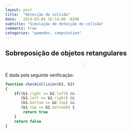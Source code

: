 ```yaml
---
layout: post
title:  "Detecção de colisão"
date:	2019-03-04 16:14:00 -0200
subtitle: "Simulação de detecção de colisão"
comments: true
categories: "gamedev, computation"
---
```


## Sobreposição de objetos retangulares

<center>
    <canvas id="collision_canvas" width="600px" height="400px"></canvas>
</center>

<style>
#collision_canvas {
    border-style: solid;
    border-width: 1px;
    border-color: #e2e2e2;
}
</style>

<script>

Number.prototype.clamp = function(min, max) {
  return Math.min(Math.max(this, min), max)
}

const width = 600
const height = 400
const canvas = document.querySelector("#collision_canvas")
const ctx = canvas.getContext("2d")
const rectWidth = 30
const rectHeight = 30
const lengthObstacles = 150
const collisionColor = "#d80559a1"
const pointerColor = "#773d92"

const palletColor = ["#FFF2F2","#FFBF59", "#E89951", "#FF9966", "#E86D51", "#FF6059", "#BF6060", "#F26B5E", "#F2913D"]

const obstacles = [... Array(lengthObstacles)].map(generateRandomRect)

canvas.addEventListener('touchmove', drawWorld)
canvas.addEventListener('mousemove', drawWorld)

fillBackground(palletColor[0])
drawObstacles(obstacles)


function clearCanvas() {
    ctx.clearRect(0, 0, ctx.canvas.width, ctx.canvas.height)
}

function getColorFromPallet(pallet) {
    const min=1; 
    const max=pallet.length-1;  
    const random =Math.floor(Math.random() * (+max - +min)) + +min;
    return pallet[random]
}

function generateRandomRect() {
    const elementWidth = (Math.random() * rectWidth * 3).clamp(rectWidth, rectWidth * 1.6)
    const elementHeight = (Math.random() * rectHeight * 3).clamp(rectHeight, rectHeight * 1.6)
    return {width:        elementWidth,
            height:       elementHeight,
            positionX:    (Math.random() * ctx.canvas.width).clamp(elementWidth/2, ctx.canvas.width - elementWidth/2),
            positionY:    (Math.random() * ctx.canvas.height).clamp(elementHeight/2, ctx.canvas.height - elementHeight/2),
            initialColor: getColorFromPallet(palletColor)}
}

function drawRect(x, y, w, h, color) {
    ctx.fillStyle = color;
    ctx.fillRect(x-(w/2), y-(h/2), w, h);
}

function chooseColor(collision, element) {
    return collision ? collisionColor : element.initialColor
}

function fillBackground(color) {
    ctx.rect(0, 0, ctx.canvas.width, ctx.canvas.height);
    ctx.fillStyle = color;
    ctx.fill();
}

function drawObstacles(obstacles) {
    obstacles.forEach(function(e) {
        drawRect(e.positionX, e.positionY, e.width, e.height, e.color ? e.color : e.initialColor)
    })
}

function checkCollision(event, obstacle) {
    const {offsetX, offsetY} = event

    box1 = {left: offsetX - obstacle.width/2,
            right: offsetX + obstacle.width/2,
            top: offsetY - obstacle.height/2,
            bottom: offsetY + obstacle.height/2}

    box2 = {left: obstacle.positionX - rectWidth/2,
            right: obstacle.positionX + rectWidth/2,
            top: obstacle.positionY - rectHeight/2,
            bottom: obstacle.positionY + rectHeight/2}

    if((box1.right >= box2.left) &&
       (box1.left <= box2.right) &&
       (box1.bottom >= box2.top) &&
       (box1.top <= box2.bottom)) {
        return true
    }
    return false
}

function drawWorld(event) {
    const {offsetX, offsetY} = event
    const colorByCollision = (event, e) => chooseColor(checkCollision(event, e), e)
    const obstaclesWithCollision = obstacles.map(e => Object.assign(e, {color: colorByCollision(event, e)}))

    clearCanvas()
    fillBackground(palletColor[0])
    drawObstacles(obstaclesWithCollision)
    drawRect(offsetX, offsetY, rectWidth, rectHeight, pointerColor)
}
</script>

É dada pela seguinte verificação:

``` javascript
function checkCollision(b1, b2)
{
    if((b1.right >= b2.left) &&
       (b1.left <= b2.right) &&
       (b1.bottom >= b2.top) &&
       (b1.top <= b2.bottom)) {
        return true
    }
    return false
}
```